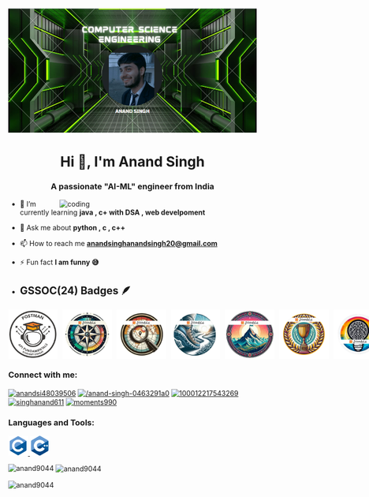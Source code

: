 ![logo](https://github.com/anand9044/anand9044/blob/81801fa7f15274e147881a347514cae224aed40f/Screenshot%202023-08-11%20223932.png)
<h1 align="center">Hi 👋, I'm Anand Singh</h1>
<h3 align="center">A passionate "AI-ML" engineer from India</h3>
<img align="right" alt="coding" width="400" src="https://user- images.githubusercontent.com/55389276/140866485-8fb1c876-9a8f-4d6a-98dc-08c4981eaf70.gif">


- 🌱 I’m currently learning **java , c+ with DSA , web develpoment**

- 💬 Ask me about **python , c , c++**

- 📫 How to reach me **anandsinghanandsingh20@gmail.com**

- ⚡ Fun fact **I am funny 😅**

- ## GSSOC(24) Badges 🪶
<div style='display:flex; align-items:center; gap: 10px;' align='center'>
<img src="https://raw.githubusercontent.com/girlscript/gssoc-website-new/main/public/badges/postman.png" width="100px" height="100px" />
  <img src="https://github.com/girlscript/gssoc-website-new/blob/main/public/badges/1.png" width="100px" height="100px" />
  <img src="https://github.com/girlscript/gssoc-website-new/blob/main/public/badges/2.png" width="100px" height="100px" />
  <img src="https://github.com/girlscript/gssoc-website-new/blob/main/public/badges/3.png" width="100px" height="100px" />
  <img src="https://github.com/girlscript/gssoc-website-new/blob/main/public/badges/4.png" width="100px" height="100px" />
  <img src="https://github.com/girlscript/gssoc-website-new/blob/main/public/badges/5.png" width="100px" height="100px" />
  <img src="https://github.com/girlscript/gssoc-website-new/blob/main/public/badges/6.png" width="100px" height="100px" />
  <img src="https://github.com/girlscript/gssoc-website-new/blob/main/public/badges/7.png" width="100px" height="100px" />
</div>

<h3 align="left">Connect with me:</h3>
<p align="left">
<a href="https://twitter.com/anandsi48039506" target="blank"><img align="center" src="https://raw.githubusercontent.com/rahuldkjain/github-profile-readme-generator/master/src/images/icons/Social/twitter.svg" alt="anandsi48039506" height="30" width="40" /></a>
<a href="https://linkedin.com/in//anand-singh-0463291a0" target="blank"><img align="center" src="https://raw.githubusercontent.com/rahuldkjain/github-profile-readme-generator/master/src/images/icons/Social/linked-in-alt.svg" alt="/anand-singh-0463291a0" height="30" width="40" /></a>
<a href="https://fb.com/100012217543269" target="blank"><img align="center" src="https://raw.githubusercontent.com/rahuldkjain/github-profile-readme-generator/master/src/images/icons/Social/facebook.svg" alt="100012217543269" height="30" width="40" /></a>
<a href="https://instagram.com/musafir_aanand" target="blank"><img align="center" src="https://raw.githubusercontent.com/rahuldkjain/github-profile-readme-generator/master/src/images/icons/Social/instagram.svg" alt="singhanand611" height="30" width="40" /></a>
<a href="https://www.youtube.com/c/moments990" target="blank"><img align="center" src="https://raw.githubusercontent.com/rahuldkjain/github-profile-readme-generator/master/src/images/icons/Social/youtube.svg" alt="moments990" height="30" width="40" /></a>
</p>

<h3 align="left">Languages and Tools:</h3>
<p align="left"> <a href="https://www.cprogramming.com/" target="_blank" rel="noreferrer"> <img src="https://raw.githubusercontent.com/devicons/devicon/master/icons/c/c-original.svg" alt="c" width="40" height="40"/> </a> <a href="https://www.w3schools.com/cpp/" target="_blank" rel="noreferrer"> <img src="https://raw.githubusercontent.com/devicons/devicon/master/icons/cplusplus/cplusplus-original.svg" alt="cplusplus" width="40" height="40"/> </a> </p>

<p><img align="left" src="https://github-readme-stats.vercel.app/api/top-langs?username=anand9044&show_icons=true&locale=en&layout=compact" alt="anand9044" /></p>

<p>&nbsp;<img align="center" src="https://github-readme-stats.vercel.app/api?username=anand9044&show_icons=true&locale=en" alt="anand9044" /></p>

<p><img align="center" src="https://github-readme-streak-stats.herokuapp.com/?user=anand9044&" alt="anand9044" /></p>
